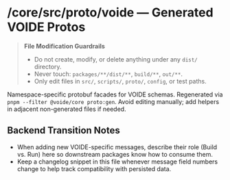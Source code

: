 # /core/src/proto/voide — Generated VOIDE Protos
> **File Modification Guardrails**
> - Do not create, modify, or delete anything under any `dist/` directory.
> - Never touch: `packages/**/dist/**`, `build/**`, `out/**`.
> - Only edit files in `src/`, `scripts/`, `proto/`, `config`, or test paths.


Namespace-specific protobuf facades for VOIDE schemas. Regenerated via
`pnpm --filter @voide/core proto:gen`. Avoid editing manually; add helpers in
adjacent non-generated files if needed.

## Backend Transition Notes

- When adding new VOIDE-specific messages, describe their role (Build vs. Run) here so downstream packages know how to consume them.
- Keep a changelog snippet in this file whenever message field numbers change to help track compatibility with persisted data.
